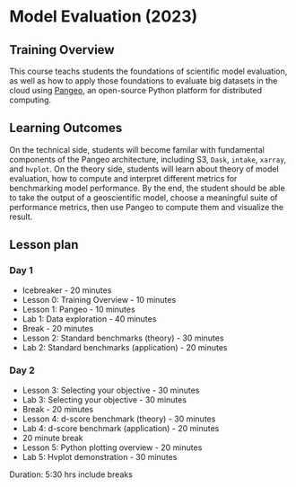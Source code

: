 # Model Evaluation (2023)

## Training Overview
This course teachs students the foundations of scientific model evaluation,
as well as how to apply those foundations to evaluate big datasets in the cloud
using [Pangeo](https://pangeo.io/), an open-source Python platform for distributed computing.

## Learning Outcomes
On the technical side,
students will become familar with fundamental components of the Pangeo architecture, including S3, `Dask`, `intake`, `xarray`, and `hvplot`.
On the theory side,
students will learn about theory of model evaluation, how to compute and interpret different metrics for benchmarking model performance.
By the end, the student should be able to take the output of a geoscientific model, choose a meaningful suite of performance metrics, then use Pangeo to compute them and visualize the result.

## Lesson plan
### Day 1
- Icebreaker - 20 minutes
- Lesson 0: Training Overview - 10 minutes
- Lesson 1: Pangeo - 10 minutes
- Lab 1: Data exploration  - 40 minutes
- Break - 20 minutes
- Lesson 2: Standard benchmarks (theory) - 30 minutes
- Lab 2: Standard benchmarks (application) - 20 minutes
### Day 2
- Lesson 3: Selecting your objective - 30 minutes
- Lab 3: Selecting your objective - 30 minutes
- Break - 20 minutes
- Lesson 4: d-score benchmark (theory) - 30 minutes
- Lab 4:  d-score benchmark (application) - 20 minutes
- 20 minute break
- Lesson 5: Python plotting overview - 20 minutes
- Lab 5:  Hvplot demonstration - 30 minutes

Duration: 5:30 hrs include breaks
